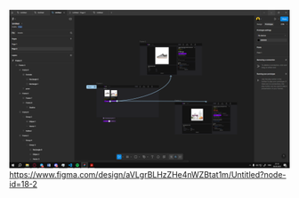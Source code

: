 ![Скріншот](image/Снимок%20экрана%20(1566).png)
https://www.figma.com/design/aVLgrBLHzZHe4nWZBtat1m/Untitled?node-id=18-2